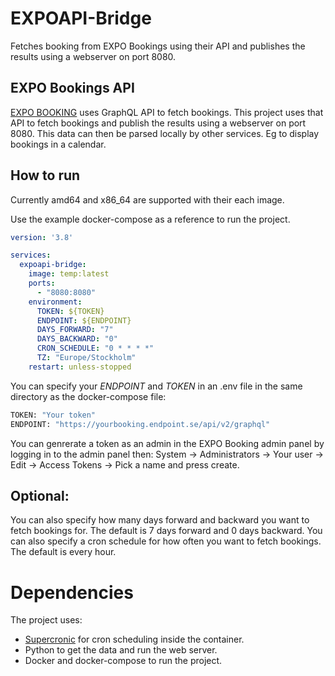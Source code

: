 # EXPOAPI-Bridge
Fetches booking from EXPO Bookings using their API and publishes the results using a webserver on port 8080.

## EXPO Bookings API
[EXPO BOOKING](https://www.expobooking.info/) uses GraphQL API to fetch bookings.
This project uses that API to fetch bookings and publish the results using a webserver on port 8080. This data can then be parsed locally by other services. Eg to display bookings in a calendar.

## How to run
Currently amd64 and x86_64 are supported with their each image.

Use the example docker-compose as a reference to run the project.
```yaml
version: '3.8'

services:
  expoapi-bridge:
    image: temp:latest
    ports:
      - "8080:8080"
    environment:
      TOKEN: ${TOKEN}
      ENDPOINT: ${ENDPOINT}
      DAYS_FORWARD: "7"
      DAYS_BACKWARD: "0"
      CRON_SCHEDULE: "0 * * * *"
      TZ: "Europe/Stockholm"
    restart: unless-stopped
```
You can specify your *ENDPOINT* and *TOKEN* in an .env file in the same directory as the docker-compose file:
```bash
TOKEN: "Your token"
ENDPOINT: "https://yourbooking.endpoint.se/api/v2/graphql"
```
You can genrerate a token as an admin in the EXPO Booking admin panel by logging in to the admin panel then: System -> Administrators -> Your user -> Edit -> Access Tokens -> Pick a name and press create.

## Optional:
You can also specify how many days forward and backward you want to fetch bookings for. The default is 7 days forward and 0 days backward.
You can also specify a cron schedule for how often you want to fetch bookings. The default is every hour.

# Dependencies
The project uses:
 - [Supercronic](https://github.com/aptible/supercronic) for cron scheduling inside the container.
 - Python to get the data and run the web server.
 - Docker and docker-compose to run the project.